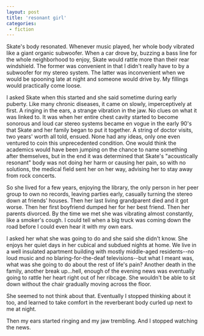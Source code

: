 ```yaml
---
layout: post
title: 'resonant girl'
categories:
 - fiction
---
```


Skate's body resonated. Whenever music played, her whole body vibrated like a giant organic subwoofer. When a car drove by, buzzing a bass line for the whole neighborhood to enjoy, Skate would rattle more than their rear windshield. The former was convenient in that I didn't really have to by a subwoofer for my stereo system. The latter was inconvenient when we would be spooning late at night and someone would drive by. My fillings would practically come loose.



I asked Skate when this started and she said sometime during early puberty. Like many chronic diseases, it came on slowly, imperceptively at first. A ringing in the ears, a strange vibration in the jaw. No clues on what it was linked to. It was when her entire chest cavity started to become sonorous and loud car stereo systems became en vogue in the early 90's that Skate and her family began to put it together. A string of doctor visits, two years' worth all told, ensued. None had any ideas, only one even ventured to coin this unprecedented condition. One would think the academics would have been jumping on the chance to name something after themselves, but in the end it was determined that Skate's "acoustically resonant" body was not doing her harm or causing her pain, so with no solutions, the medical field sent her on her way, advising her to stay away from rock concerts.



So she lived for a few years, enjoying the library, the only person in her peer group to own no records, leaving parties early, casually turning the stereo down at friends' houses. Then her last living grandparent died and it got worse. Then her first boyfriend dumped her for her best friend. Then her parents divorced. By the time we met she was vibrating almost constantly, like a smoker's cough. I could tell when a big truck was coming down the road before I could even hear it with my own ears. 



I asked her what she was going to do and she said she didn't know. She enjoys her quiet days in her cubical and subdued nights at home. We live in a well insulated apartment building with mostly middle-aged residents--no loud music and no blaring-for-the-deaf televisions--but what I meant was, what was she going to do about the rest of life's pain? Another death in the family, another break up...hell, enough of the evening news was eventually going to rattle her heart right out of her ribcage. She wouldn't be able to sit down without the chair gradually moving across the floor.



She seemed to not think about that. Eventually I stopped thinking about it too, and learned to take comfort in the reverberant body curled up next to me at night.



Then my ears started ringing and my jaw trembling. And I stopped watching the news.
